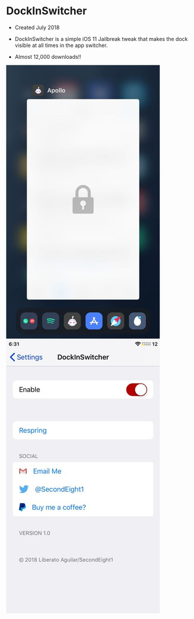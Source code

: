 # DockInSwitcher

- Created July 2018

- DockInSwitcher is a simple iOS 11 Jailbreak tweak that makes the dock visible at all times in the app switcher.
- Almost 12,000 downloads!!

![image](https://raw.githubusercontent.com/liberatoaguilar/DockInSwitcher/master/Images/1.jpeg)
![image](https://raw.githubusercontent.com/liberatoaguilar/DockInSwitcher/master/Images/2.jpeg)
